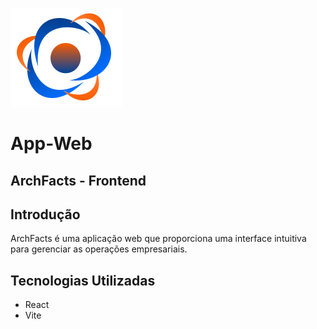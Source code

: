 ![Logo da ArchFacts](/archfacts/public/assets/imgs/logo.svg)
# App-Web
## ArchFacts - Frontend 

## Introdução
ArchFacts é uma aplicação web que proporciona uma interface intuitiva para gerenciar as operações empresariais.

## Tecnologias Utilizadas
- React
- Vite